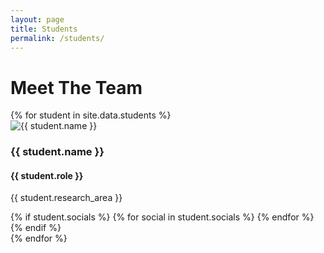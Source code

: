 ```yaml
---
layout: page
title: Students
permalink: /students/
---
```


<div class="page-title">
  <h1>Meet The Team</h1>
</div>

<div class="students-container">
  {% for student in site.data.students %}
  <div class="student-profile">
    <img src="{{ student.photo }}" alt="{{ student.name }}" class="student-photo">
    <h3>{{ student.name }}</h3>
    <h4 class="student-role">{{ student.role }}</h4>
    <p>{{ student.research_area }}</p>
    <div class="student-socials">
      {% if student.socials %}
        {% for social in student.socials %}
          <a href="{{ social.link }}" target="_blank">
            <i class="{{ social.icon }}"></i>
          </a>
        {% endfor %}
      {% endif %}
    </div>
  </div>
  {% endfor %}
</div>
